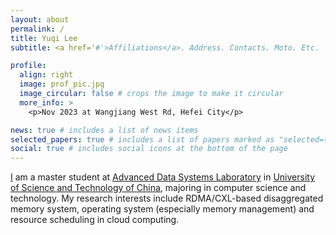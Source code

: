 ```yaml
---
layout: about
permalink: /
title: Yuqi Lee
subtitle: <a href='#'>Affiliations</a>. Address. Contacts. Moto. Etc.

profile:
  align: right
  image: prof_pic.jpg
  image_circular: false # crops the image to make it circular
  more_info: >
    <p>Nov 2023 at Wangjiang West Rd, Hefei City</p>

news: true # includes a list of news items
selected_papers: true # includes a list of papers marked as "selected={true}"
social: true # includes social icons at the bottom of the page
---
```


[I](https://yuqi-lee.github.io/) am a master student at [Advanced Data Systems Laboratory](http://adsl.ustc.edu.cn/main.htm) in [University of Science and Technology of China](https://www.ustc.edu.cn/), majoring in computer science and technology. My research interests include RDMA/CXL-based disaggregated memory system, operating system (especially memory management) and resource scheduling in cloud computing.

